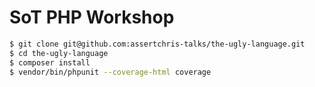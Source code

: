 # SoT PHP Workshop

```sh
$ git clone git@github.com:assertchris-talks/the-ugly-language.git
$ cd the-ugly-language
$ composer install
$ vendor/bin/phpunit --coverage-html coverage
```
